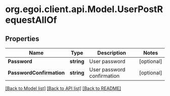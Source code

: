 
# org.egoi.client.api.Model.UserPostRequestAllOf

## Properties

Name | Type | Description | Notes
------------ | ------------- | ------------- | -------------
**Password** | **string** | User password | [optional] 
**PasswordConfirmation** | **string** | User password confirmation | [optional] 

[[Back to Model list]](../README.md#documentation-for-models)
[[Back to API list]](../README.md#documentation-for-api-endpoints)
[[Back to README]](../README.md)

